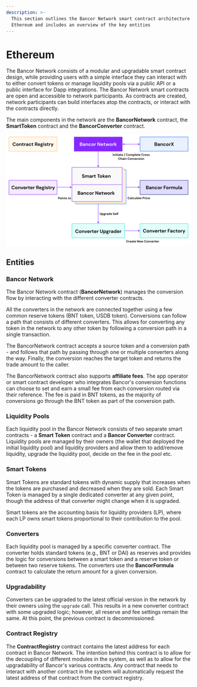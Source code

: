 ```yaml
---
description: >-
  This section outlines the Bancor Network smart contract architecture on
  Ethereum and includes an overview of the key entities
---
```


# Ethereum

The Bancor Network consists of a modular and upgradable smart contract design, while providing users with a simple interface they can interact with to either convert tokens or manage liquidity pools via a public API or a public interface for Dapp integrations. The Bancor Network smart contracts are open and accessible to network participants. As contracts are created, network participants can build interfaces atop the contracts, or interact with the contracts directly.

The main components in the network are the **BancorNetwork** contract, the **SmartToken** contract and the **BancorConverter** contract.

![Bancor Network Smart Contract Architecture ](../.gitbook/assets/graph-1-4.png)

## Entities

### Bancor Network

The Bancor Network contract \(**BancorNetwork**\) manages the conversion flow by interacting with the different converter contracts.

All the converters in the network are connected together using a few common reserve tokens \(BNT token, USDB token\). Conversions can follow a path that consists of different converters. This allows for converting any token in the network to any other token by following a conversion path in a single transaction.

The BancorNetwork contract accepts a source token and a conversion path - and follows that path by passing through one or multiple converters along the way. Finally, the conversion reaches the target token and returns the trade amount to the caller.

The BancorNetwork contract also supports **affiliate fees**. The app operator or smart contract developer who integrates Bancor's conversion functions can choose to set and earn a small fee from each conversion routed via their reference. The fee is paid in BNT tokens, as the majority of conversions go through the BNT token as part of the conversion path.

### Liquidity Pools

Each liquidity pool in the Bancor Network consists of two separate smart contracts - a **Smart Token** contract and a **Bancor Converter** contract. Liquidity pools are managed by their owners \(the wallet that deployed the initial liquidity pool\) and liquidity providers and allow them to add/remove liquidity, upgrade the liquidity pool, decide on the fee in the pool etc.

### Smart Tokens

Smart Tokens are standard tokens with dynamic supply that increases when the tokens are purchased and decreased when they are sold. Each Smart Token is managed by a single dedicated converter at any given point, though the address of that converter might change when it is upgraded.

Smart tokens are the accounting basis for liquidity providers \(LP\), where each LP owns smart tokens proportional to their contribution to the pool.

### Converters

Each liquidity pool is managed by a specific converter contract. The converter holds standard tokens \(e.g., BNT or DAI\) as reserves and provides the logic for conversions between a smart token and a reserve token or between two reserve tokens. The converters use the **BancorFormula** contract to calculate the return amount for a given conversion.

### Upgradability

Converters can be upgraded to the latest official version in the network by their owners using the `upgrade` call. This results in a new converter contract with some upgraded logic; however, all reserve and fee settings remain the same. At this point, the previous contract is decommissioned. 

### **Contract Registry**

The **ContractRegistry** contract contains the latest address for each contract in Bancor Network. The intention behind this contract is to allow for the decoupling of different modules in the system, as well as to allow for the upgradability of Bancor's various contracts. Any contract that needs to interact with another contract in the system will automatically request the latest address of that contract from the contract registry.

